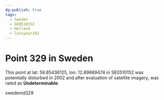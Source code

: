 ```yaml
---
dg-publish: true
tags:
  - Sweden
  - SE0510152
  - Halland
  - lossyear202
---
```


# Point 329 in Sweden

This point at lat: 56.85436125, lon: 12.89669474 in SE0510152 was potentially disturbed in 2002 and after evaluation of satellite imagery, was rated as **Undeterminable**.



swedenid329